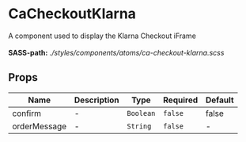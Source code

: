 # CaCheckoutKlarna

A component used to display the Klarna Checkout iFrame<br><br> **SASS-path:** _./styles/components/atoms/ca-checkout-klarna.scss_

## Props

<!-- @vuese:CaCheckoutKlarna:props:start -->
|Name|Description|Type|Required|Default|
|---|---|---|---|---|
|confirm|-|`Boolean`|`false`|false|
|orderMessage|-|`String`|`false`|-|

<!-- @vuese:CaCheckoutKlarna:props:end -->



